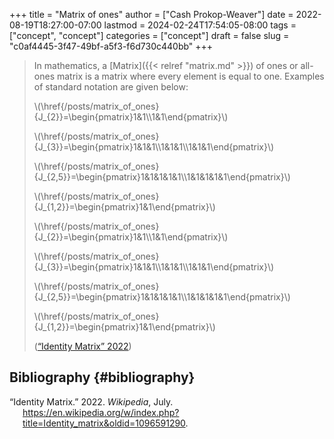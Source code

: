 +++
title = "Matrix of ones"
author = ["Cash Prokop-Weaver"]
date = 2022-08-19T18:27:00-07:00
lastmod = 2024-02-24T17:54:05-08:00
tags = ["concept", "concept"]
categories = ["concept"]
draft = false
slug = "c0af4445-3f47-49bf-a5f3-f6d730c440bb"
+++

> In mathematics, a [Matrix]({{< relref "matrix.md" >}}) of ones or all-ones matrix is a matrix where every element is equal to one. Examples of standard notation are given below:
>
> \\(\href{/posts/matrix_of_ones}{J\_{2}}=\begin{pmatrix}1&1\\\1&1\end{pmatrix}\\)
>
> \\(\href{/posts/matrix_of_ones}{J\_{3}}=\begin{pmatrix}1&1&1\\\1&1&1\\\1&1&1\end{pmatrix}\\)
>
> \\(\href{/posts/matrix_of_ones}{J\_{2,5}}=\begin{pmatrix}1&1&1&1&1\\\1&1&1&1&1\end{pmatrix}\\)
>
> \\(\href{/posts/matrix_of_ones}{J\_{1,2}}=\begin{pmatrix}1&1\end{pmatrix}\\)
>
> \\(\href{/posts/matrix_of_ones}{J\_{2}}=\begin{pmatrix}1&1\\\1&1\end{pmatrix}\\)
>
> \\(\href{/posts/matrix_of_ones}{J\_{3}}=\begin{pmatrix}1&1&1\\\1&1&1\\\1&1&1\end{pmatrix}\\)
>
> \\(\href{/posts/matrix_of_ones}{J\_{2,5}}=\begin{pmatrix}1&1&1&1&1\\\1&1&1&1&1\end{pmatrix}\\)
>
> \\(\href{/posts/matrix_of_ones}{J\_{1,2}}=\begin{pmatrix}1&1\end{pmatrix}\\)
>
> (<a href="#citeproc_bib_item_1">“Identity Matrix” 2022</a>)


## Bibliography {#bibliography}

<style>.csl-entry{text-indent: -1.5em; margin-left: 1.5em;}</style><div class="csl-bib-body">
  <div class="csl-entry"><a id="citeproc_bib_item_1"></a>“Identity Matrix.” 2022. <i>Wikipedia</i>, July. <a href="https://en.wikipedia.org/w/index.php?title=Identity_matrix&oldid=1096591290">https://en.wikipedia.org/w/index.php?title=Identity_matrix&#38;oldid=1096591290</a>.</div>
</div>
